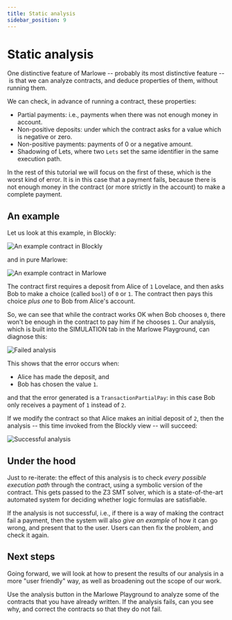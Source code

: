 ```yaml
---
title: Static analysis
sidebar_position: 9
---
```


# Static analysis

One distinctive feature of Marlowe -- probably its most distinctive
feature -- is that we can analyze contracts, and deduce properties of
them, without running them.

We can check, in advance of running a contract, these properties:

-   Partial payments: i.e., payments when there was not enough money in
    account.
-   Non-positive deposits: under which the contract asks for a value
    which is negative or zero.
-   Non-positive payments: payments of 0 or a negative amount.
-   Shadowing of Lets, where two `Lets` set the same identifier in the
    same execution path.

In the rest of this tutorial we will focus on the first of these, which
is the worst kind of error. It is in this case that a payment fails,
because there is not enough money in the contract (or more strictly in
the account) to make a complete payment.

## An example

Let us look at this example, in Blockly:

![An example contract in Blockly](/img/analysis1.png)

and in pure Marlowe:

![An example contract in Marlowe](/img/analysis2.png)

The contract first requires a deposit from Alice of `1` Lovelace, and
then asks Bob to make a choice (called `bool`) of `0` or `1`. The
contract then pays this choice *plus one* to Bob from Alice's account.

So, we can see that while the contract works OK when Bob chooses `0`,
there won't be enough in the contract to pay him if he chooses `1`. Our
analysis, which is built into the SIMULATION tab in the Marlowe
Playground, can diagnose this:

![Failed analysis](/img/analysis3.png)

This shows that the error occurs when:

-   Alice has made the deposit, and
-   Bob has chosen the value `1`.

and that the error generated is a `TransactionPartialPay`: in this case
Bob only receives a payment of `1` instead of `2`.

If we modify the contract so that Alice makes an initial deposit of `2`,
then the analysis -- this time invoked from the Blockly view -- will
succeed:

![Successful analysis](/img/analysis4.png)

## Under the hood

Just to re-iterate: the effect of this analysis is to check *every
possible execution path* through the contract, using a symbolic version
of the contract. This gets passed to the Z3 SMT solver, which is a
state-of-the-art automated system for deciding whether logic formulas
are satisfiable.

If the analysis is not successful, i.e., if there is a way of making the
contract fail a payment, then the system will also *give an example* of
how it can go wrong, and present that to the user. Users can then fix
the problem, and check it again.

## Next steps

Going forward, we will look at how to present the results of our
analysis in a more "user friendly" way, as well as broadening out the
scope of our work.

Use the analysis button in the Marlowe Playground to analyze some of the
contracts that you have already written. If the analysis fails, can you
see why, and correct the contracts so that they do not fail.
